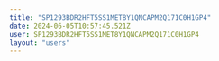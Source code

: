```yaml
---
title: "SP1293BDR2HFT5SS1MET8Y1QNCAPM2Q171C0H1GP4"
date: 2024-06-05T10:57:45.521Z
user: SP1293BDR2HFT5SS1MET8Y1QNCAPM2Q171C0H1GP4
layout: "users"
---
```

    